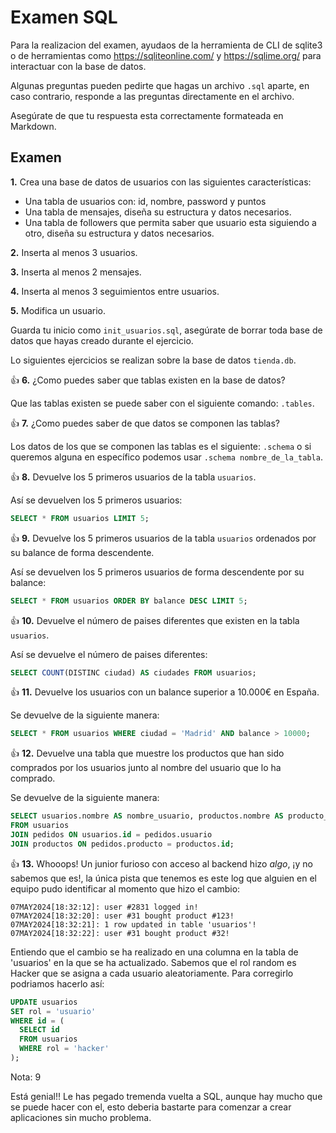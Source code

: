 # Examen SQL

Para la realizacion del examen, ayudaos de la herramienta de CLI de sqlite3 o de herramientas como https://sqliteonline.com/ y https://sqlime.org/ para interactuar con la base de datos.

Algunas preguntas pueden pedirte que hagas un archivo `.sql` aparte, en caso contrario, responde a las preguntas directamente en el archivo.

Asegúrate de que tu respuesta esta correctamente formateada en Markdown.

## Examen

**1.** Crea una base de datos de usuarios con las siguientes características:
  - Una tabla de usuarios con: id, nombre, password y puntos
  - Una tabla de mensajes, diseña su estructura y datos necesarios.
  - Una tabla de followers que permita saber que usuario esta siguiendo a otro, diseña su estructura y datos necesarios.

**2.** Inserta al menos 3 usuarios.

**3.** Inserta al menos 2 mensajes.

**4.** Inserta al menos 3 seguimientos entre usuarios.

**5.** Modifica un usuario.

Guarda tu inicio como `init_usuarios.sql`, asegúrate de borrar toda base de datos que hayas creado durante el ejercicio.

Lo siguientes ejercicios se realizan sobre la base de datos `tienda.db`.

👍 **6.** ¿Como puedes saber que tablas existen en la base de datos?
  
Que las tablas existen se puede saber con el siguiente comando: `.tables`.

👍 **7.** ¿Como puedes saber de que datos se componen las tablas?

Los datos de los que se componen las tablas es el siguiente: `.schema` o si queremos alguna en específico podemos usar `.schema nombre_de_la_tabla`.

👍 **8.** Devuelve los 5 primeros usuarios de la tabla `usuarios`.

Así se devuelven los 5 primeros usuarios: 
```sql
SELECT * FROM usuarios LIMIT 5;
```

👍 **9.** Devuelve los 5 primeros usuarios de la tabla `usuarios` ordenados por su balance de forma descendente.

Así se devuelven los 5 primeros usuarios de forma descendente por su balance: 
```sql
SELECT * FROM usuarios ORDER BY balance DESC LIMIT 5;
```

👍 **10.** Devuelve el número de paises diferentes que existen en la tabla `usuarios`.

Así se devuelve el número de paises diferentes: 
```sql
SELECT COUNT(DISTINC ciudad) AS ciudades FROM usuarios;
```

👍 **11.** Devuelve los usuarios con un balance superior a 10.000€ en España.

Se devuelve de la siguiente manera: 
```sql 
SELECT * FROM usuarios WHERE ciudad = 'Madrid' AND balance > 10000;
```

👍 **12.** Devuelve una tabla que muestre los productos que han sido comprados por los usuarios junto al nombre del usuario que lo ha comprado.

Se devuelve de la siguiente manera: 
```sql
SELECT usuarios.nombre AS nombre_usuario, productos.nombre AS producto_nombre
FROM usuarios
JOIN pedidos ON usuarios.id = pedidos.usuario
JOIN productos ON pedidos.producto = productos.id;
```

👍 **13.** Whooops! Un junior furioso con acceso al backend hizo *algo*, ¡y no sabemos que es!, la única pista que tenemos es este log que alguien en el equipo pudo identificar al momento que hizo el cambio:

~~~plain
07MAY2024[18:32:12]: user #2831 logged in!
07MAY2024[18:32:20]: user #31 bought product #123!
07MAY2024[18:32:21]: 1 row updated in table 'usuarios'!
07MAY2024[18:32:22]: user #31 bought product #32!
~~~

Entiendo que el cambio se ha realizado en una columna en la tabla de 'usuarios' en la que se ha actualizado.
Sabemos que el rol random es Hacker que se asigna a cada usuario aleatoriamente.
Para corregirlo podriamos hacerlo así:
```sql
UPDATE usuarios
SET rol = 'usuario'
WHERE id = (
  SELECT id
  FROM usuarios
  WHERE rol = 'hacker'
);
```

Nota: 9

Está genial!! Le has pegado tremenda vuelta a SQL, aunque hay mucho que se puede hacer con el, esto deberia bastarte para comenzar a crear aplicaciones sin mucho problema.